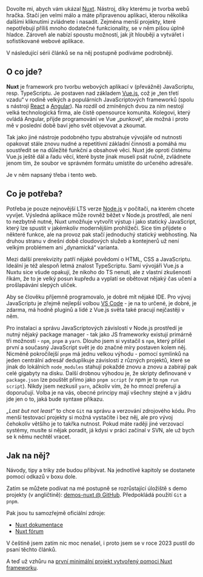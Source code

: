 Dovolte mi, abych vám ukázal [Nuxt](https://nuxt.com/). Nástroj, díky kterému je tvorba webů hračka. Stačí jen velmi málo a máte připravenou aplikaci, kterou několika dalšími kliknutími zvládnete i nasadit. Zejména menší projekty, které nepotřebují příliš mnoho dodatečné funkcionality, se v něm píšou úplně hladce. Zároveň ale nabízí spoustu možností, jak jít hlouběji a vytvářet i sofistikované webové aplikace.

V následující sérii článků se na něj postupně podíváme podrobněji.

## O co jde?

**Nuxt** je framework pro tvorbu webových aplikací v (převážně) JavaScriptu, resp. TypeScriptu. Je postaven nad základem [Vue.js](https://vuejs.org/), což je „ten třetí vzadu“ v rodině velkých a populárních JavaScriptových frameworků (spolu s nástroji [React](https://react.dev/) a [Angular](https://angular.io/)). Na rozdíl od zmíněných dvou za ním nestojí velká technologická firma, ale čistě opensource komunita. Kolegovi, který ovládá Angular, přijde programování ve Vue „punkové“, ale možná i proto mě v poslední době baví jeho svět objevovat a zkoumat.

Tak jako jiné nástroje podobného typu abstrahuje vývojáře od nutnosti opakovat stále znovu nudné a repetitivní základní činnosti a pomáhá mu soustředit se na důležité funkční a obsahové věci. Nuxt jde oproti čistému Vue.js ještě dál a řadu věcí, které byste jinak museli psát ručně, zvládnete jenom tím, že soubor ve správném formátu umístíte do určeného adresáře.

Je v něm napsaný třeba i tento web.

## Co je potřeba?

Potřeba je pouze nejnovější LTS verze [Node.js](https://nodejs.org/) v počítači, na kterém chcete vyvíjet. Výsledná aplikace může rovněž běžet v Node.js prostředí, ale není to nezbytně nutné, Nuxt umožňuje vytvořit výstup i jako statický JavaScript, který lze spustit v jakémkoliv modernějším prohlížeči. Sice tím přijdete o některé funkce, ale na provoz pak stačí jednoduchý statický webhosting. Na druhou stranu v dnešní době cloudových služeb a kontejnerů už není velkým problémem ani „dynamická“ varianta.

Mezi další prerekvizity patří nějaké povědomí o HTML, CSS a JavaScriptu. Ideální je též alespoň letmá znalost TypeScriptu. Sami vývojáři Vue.js a Nuxtu sice všude opakují, že nikoho do TS nenutí, ale z vlastní zkušenosti říkám, že to je velký posun kupředu a vyplatí se obětovat nějaký čas učení a prošlapávání slepých uliček. 

Aby se člověku příjemně programovalo, je dobré mít nějaké IDE. Pro vývoj JavaScriptu je zřejmě nejlepší volbou [VS Code](https://code.visualstudio.com/) - je na to určené, je dobré, je zdarma, má hodně pluginů a lidé z Vue.js světa také pracují nejčastěji v něm.

Pro instalaci a správu JavaScriptových závislostí v Node.js prostředí je nutný nějaký package manager - tak jako JS frameworky existují primárně tři možnosti - `npm`, `pnpm` a `yarn`. Dlouho jsem si vystačil s `npm`, který přišel první a současný JavaScript svět je do značné míry postaven kolem něj. Nicméně pokročilejší `pnpm` má jednu velkou výhodu - pomocí symlinků na jeden centrální adresář deduplikuje závislosti z různých projektů, které se jinak do lokálních `node_modules` stahují pokaždé znovu a znovu a zabírají pak celé gigabyty na disku. Další drobnou výhodou je, že skripty definované v `package.json` lze pouštět přímo jako `pnpm script` (v npm je to `npm run script`). Nikdy jsem nezkusil `yarn`, ačkoliv vím, že ho mnozí preferují a doporučují. Volba je na vás, obecné principy mají všechny stejné a v jádru jde jen o to, jaká bude syntaxe příkazu.

_„Last but not least“_ to chce `Git` na správu a verzování zdrojového kódu. Pro menší testovací projekty si možná vystačíte i bez něj, ale pro vývoj čehokoliv většího je to takřka nutnost. Pokud máte raději jiné verzovací systémy, musíte si nějak poradit, já kdysi v práci začínal v SVN, ale už bych se k němu nechtěl vracet.

## Jak na něj?

Návody, tipy a triky zde budou přibývat. Na jednotlivé kapitoly se dostanete pomocí odkazů v boxu dole.

Zatím se můžete podívat na mé postupně se rozrůstající úložiště s demo projekty (v angličtině): [demos-nuxt @ GitHub](https://github.com/AloisSeckar/demos-nuxt). Předpokládá použití `Git` a `pnpm`.

Pak jsou tu samozřejmě oficiální zdroje:
- [Nuxt dokumentace](https://nuxt.com/docs)
- [Nuxt fórum](https://github.com/nuxt/nuxt/discussions)

V češtině jsem zatím nic moc nenašel, i proto jsem se v roce 2023 pustil do psaní těchto článků.

A teď už vzhůru na [první minimální projekt vytvořený pomoci Nuxt frameworku](/article/nuxt-simple).
